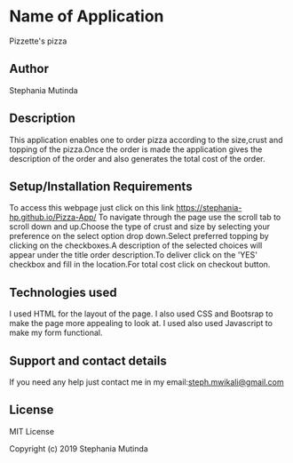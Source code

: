 # Name of Application
Pizzette's pizza
## Author
Stephania Mutinda
## Description
This application enables one to order pizza according to the size,crust and topping of the pizza.Once the order is made the application gives 
the description of the order and also generates the total cost of the order.
## Setup/Installation Requirements
To access this webpage just click on this link https://stephania-hp.github.io/Pizza-App/
To navigate through the page use the scroll tab to scroll down and up.Choose the type of crust and size by selecting your
preference on the select option drop down.Select preferred topping by clicking on the checkboxes.A description of the selected 
choices will appear under the title order description.To deliver click on the 'YES' checkbox and fill in the location.For total 
cost click on checkout button.

## Technologies used
I used HTML for the layout of the page.
I also used CSS and Bootsrap to make the page more appealing to look at.
I used  also used Javascript to make my form functional.
## Support and contact details
If you need any help just contact me in my email:steph.mwikali@gmail.com
## License
MIT License

Copyright (c) 2019 Stephania Mutinda
